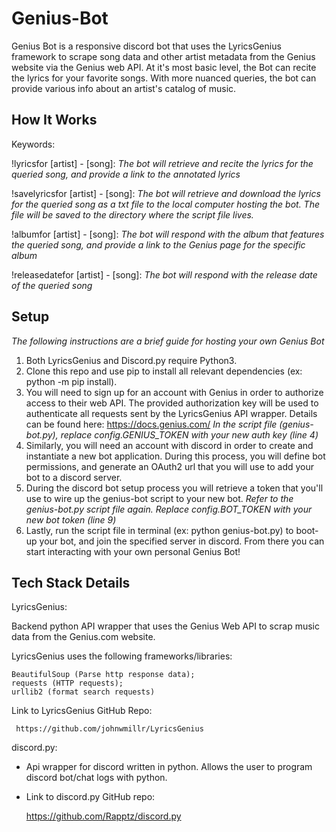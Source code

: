 # Genius-Bot

Genius Bot is a responsive discord bot that uses the LyricsGenius framework to scrape song data and other artist metadata from the Genius website via the Genius web API. At it's most basic level, the Bot can recite the lyrics for your favorite songs. With more nuanced queries, the bot can provide various info about an artist's catalog of music.

## How It Works

Keywords:

!lyricsfor [artist] - [song]:
  *The bot will retrieve and recite the lyrics for the queried song, and provide a link to the annotated lyrics*


!savelyricsfor [artist] - [song]:
  *The bot will retrieve and download the lyrics for the queried song as a txt file to the local computer hosting the bot. 
  The file will be saved to the directory where the script file lives.*


!albumfor [artist] - [song]:
 *The bot will respond with the album that features the queried song, and provide a link to the Genius page for the specific album*


!releasedatefor [artist] - [song]:
 *The bot will respond with the release date of the queried song*

## Setup
*The following instructions are a brief guide for hosting your own Genius Bot*

1. Both LyricsGenius and Discord.py require Python3.
2. Clone this repo and use pip to install all relevant dependencies (ex: python -m pip install).
3. You will need to sign up for an account with Genius in order to authorize access to their web API. The provided authorization key will be used to authenticate all requests sent by the LyricsGenius API wrapper. Details can be found here:
    https://docs.genius.com/
 *In the script file (genius-bot.py), replace config.GENIUS_TOKEN with your new auth key (line 4)*
4. Similarly, you will need an account with discord in order to create and instantiate a new bot application. During this process, you will define bot permissions, and generate an OAuth2 url that you will use to add your bot to a discord server.
5. During the discord bot setup process you will retrieve a token that you'll use to wire up the genius-bot script to your new bot. 
 *Refer to the genius-bot.py script file again. Replace config.BOT_TOKEN with your new bot token (line 9)*
6. Lastly, run the script file in terminal (ex: python genius-bot.py) to boot-up your bot, and join the specified server in discord. From there you can start interacting with your own personal Genius Bot!

## Tech Stack Details
LyricsGenius:

   Backend python API wrapper that uses the Genius Web API to scrap music data from the Genius.com website.
  
   LyricsGenius uses the following frameworks/libraries:
  
  
  
    BeautifulSoup (Parse http response data);
    requests (HTTP requests);
    urllib2 (format search requests)
    
   Link to LyricsGenius GitHub Repo:
  
     https://github.com/johnwmillr/LyricsGenius
    
discord.py:
* Api wrapper for discord written in python. Allows the user to program discord bot/chat logs with python.
* Link to discord.py GitHub repo:

   https://github.com/Rapptz/discord.py
 
